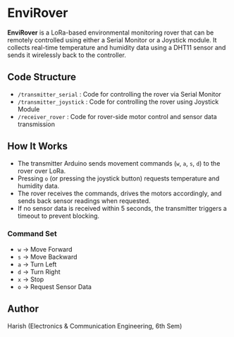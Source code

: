# EnviRover

**EnviRover** is a LoRa-based environmental monitoring rover that can be remotely controlled using either a Serial Monitor or a Joystick module. It collects real-time temperature and humidity data using a DHT11 sensor and sends it wirelessly back to the controller.

## Code Structure
- `/transmitter_serial` : Code for controlling the rover via Serial Monitor
- `/transmitter_joystick` : Code for controlling the rover using Joystick Module
- `/receiver_rover` : Code for rover-side motor control and sensor data transmission

## How It Works
- The transmitter Arduino sends movement commands (`w`, `a`, `s`, `d`) to the rover over LoRa.
- Pressing `o` (or pressing the joystick button) requests temperature and humidity data.
- The rover receives the commands, drives the motors accordingly, and sends back sensor readings when requested.
- If no sensor data is received within 5 seconds, the transmitter triggers a timeout to prevent blocking.

### Command Set
- `w` →  Move Forward
- `s` →  Move Backward
- `a` →  Turn Left
- `d` →  Turn Right
- `x` →  Stop
- `o` →  Request Sensor Data

## Author
Harish (Electronics & Communication Engineering, 6th Sem)
